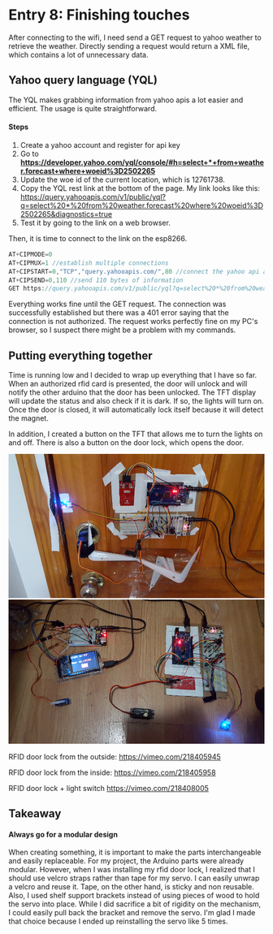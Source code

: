 # Entry 8: Finishing touches

After connecting to the wifi, I need send a GET request to yahoo weather to retrieve the weather. 
Directly sending a request would return a XML file, which contains a lot of unnecessary data. 

## Yahoo query language (YQL)
The YQL makes grabbing information from yahoo apis a lot easier and efficient. The usage is quite straightforward.

#### Steps
1. Create a yahoo account and register for api key
2. Go to **https://developer.yahoo.com/yql/console/#h=select+*+from+weather.forecast+where+woeid%3D2502265**
3. Update the woe id of the current location, which is 12761738.
4. Copy the YQL rest link at the bottom of the page. My link looks like this: 
https://query.yahooapis.com/v1/public/yql?q=select%20*%20from%20weather.forecast%20where%20woeid%3D2502265&diagnostics=true
5. Test it by going to the link on a web browser. 

Then, it is time to connect to the link on the esp8266. 
```cpp
AT+CIPMODE=0 
AT+CIPMUX=1 //establish multiple connections
AT+CIPSTART=0,"TCP","query.yahooapis.com/",80 //connect the yahoo api at port 80
AT+CIPSEND=0,110 //send 110 bytes of information
GET https://query.yahooapis.com/v1/public/yql?q=select%20*%20from%20weather.forecast%20where%20woeid%3D2502265&diagnostics=true HTTP/1.1
```
<!--https://api.thingspeak.com/apps/thinghttp/send_request?api_key=GHMJY16ZJ5XHOMYC -->

Everything works fine until the GET request. The connection was successfully established but there was a 401 error saying that 
the connection is not authorized. The request works perfectly fine on my PC's browser, so I suspect there might be a problem with my commands.

## Putting everything together
Time is running low and I decided to wrap up everything that I have so far. When an authorized rfid card is presented, the door will unlock
and will notify the other arduino that the door has been unlocked. The TFT display will update the status and also check if it is dark. 
If so, the lights will turn on. Once the door is closed, it will automatically lock itself because it will detect the magnet. 

In addition, I created a button on the TFT that allows me to turn the lights on and off. There is also a button on the door lock, 
which opens the door.

<img src="../images/installed_door_lock.jpg" >

<img src="../images/rfid_and_light_switch.jpg" >

RFID door lock from the outside: https://vimeo.com/218405945

RFID door lock from the inside: https://vimeo.com/218405958

RFID door lock + light switch https://vimeo.com/218408005 

## Takeaway 

#### Always go for a modular design
When creating something, it is important to make the parts interchangeable and easily replaceable. 
For my project, the Arduino parts were already modular. However, when I was installing my rfid door lock, I realized that I should use velcro straps rather than tape for 
my servo. I can easily unwrap a velcro and reuse it. Tape, on the other hand, is sticky and non reusable. Also, I used shelf support brackets
instead of using pieces of wood to hold the servo into place. While I did sacrifice a bit of rigidity on the mechanism, 
I could easily pull back the bracket and remove the servo. I'm glad I made that choice because I ended up reinstalling the servo like 5 times. 






